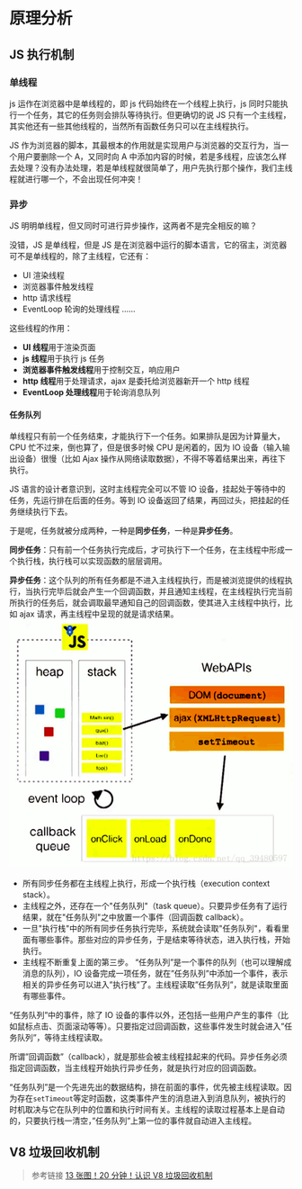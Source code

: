 # 原理分析

## JS 执行机制

### 单线程

js 运作在浏览器中是单线程的，即 js 代码始终在一个线程上执行，js 同时只能执行一个任务，其它的任务则会排队等待执行。但更确切的说 JS 只有一个主线程，其实他还有一些其他线程的，当然所有函数任务只可以在主线程执行。

JS 作为浏览器的脚本，其最根本的作用就是实现用户与浏览器的交互行为，当一个用户要删除一个 A，又同时向 A 中添加内容的时候，若是多线程，应该怎么样去处理？没有办法处理，若是单线程就很简单了，用户先执行那个操作，我们主线程就进行哪一个，不会出现任何冲突！

### 异步

JS 明明单线程，但又同时可进行异步操作，这两者不是完全相反的嘛？

没错，JS 是单线程，但是 JS 是在浏览器中运行的脚本语言，它的宿主，浏览器可不是单线程的，除了主线程，它还有：

- UI 渲染线程
- 浏览器事件触发线程
- http 请求线程
- EventLoop 轮询的处理线程
  ……

这些线程的作用：

- **UI 线程**用于渲染页面
- **js 线程**用于执行 js 任务
- **浏览器事件触发线程**用于控制交互，响应用户
- **http 线程**用于处理请求，ajax 是委托给浏览器新开一个 http 线程
- **EventLoop 处理线程**用于轮询消息队列

#### 任务队列

单线程只有前一个任务结束，才能执行下一个任务。如果排队是因为计算量大，CPU 忙不过来，倒也算了，但是很多时候 CPU 是闲着的，因为 IO 设备（输入输出设备）很慢（比如 Ajax 操作从网络读取数据），不得不等着结果出来，再往下执行。

JS 语言的设计者意识到，这时主线程完全可以不管 IO 设备，挂起处于等待中的任务，先运行排在后面的任务。等到 IO 设备返回了结果，再回过头，把挂起的任务继续执行下去。

于是呢，任务就被分成两种，一种是**同步任务**，一种是**异步任务**。

**同步任务**：只有前一个任务执行完成后，才可执行下一个任务，在主线程中形成一个执行栈，执行栈可以实现函数的层层调用。

**异步任务**：这个队列的所有任务都是不进入主线程执行，而是被浏览提供的线程执行，当执行完毕后就会产生一个回调函数，并且通知主线程，在主线程执行完当前所执行的任务后，就会调取最早通知自己的回调函数，使其进入主线程中执行，比如 ajax 请求，再主线程中呈现的就是请求结果。
![](./images/任务队列.png)

- 所有同步任务都在主线程上执行，形成一个执行栈（execution context stack）。
- 主线程之外，还存在一个"任务队列"（task queue）。只要异步任务有了运行结果，就在"任务队列"之中放置一个事件（回调函数 callback）。
- 一旦"执行栈"中的所有同步任务执行完毕，系统就会读取"任务队列"，看看里面有哪些事件。那些对应的异步任务，于是结束等待状态，进入执行栈，开始执行。
- 主线程不断重复上面的第三步。
  “任务队列”是一个事件的队列（也可以理解成消息的队列），IO 设备完成一项任务，就在”任务队列”中添加一个事件，表示相关的异步任务可以进入”执行栈”了。主线程读取”任务队列”，就是读取里面有哪些事件。

“任务队列”中的事件，除了 IO 设备的事件以外，还包括一些用户产生的事件（比如鼠标点击、页面滚动等等）。只要指定过回调函数，这些事件发生时就会进入”任务队列”，等待主线程读取。

所谓”回调函数”（callback），就是那些会被主线程挂起来的代码。异步任务必须指定回调函数，当主线程开始执行异步任务，就是执行对应的回调函数。

“任务队列”是一个先进先出的数据结构，排在前面的事件，优先被主线程读取。因为存在`setTimeout`等定时函数，这类事件产生的消息进入到消息队列，被执行的时机取决与它在队列中的位置和执行时间有关。主线程的读取过程基本上是自动的，只要执行栈一清空，”任务队列”上第一位的事件就自动进入主线程。

## V8 垃圾回收机制

> 参考链接
> [13 张图！20 分钟！认识 V8 垃圾回收机制](https://mp.weixin.qq.com/s/VbAUPGt3sUVzEQHxWYmlBw)
